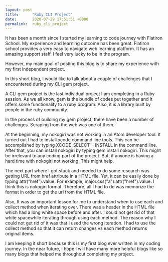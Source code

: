 ```yaml
---
layout: post
title:      "Ruby CLI Project"
date:       2020-07-29 17:51:51 +0000
permalink:  ruby_cli_project
---
```



It has been a month since I started my learning to code journey with Flatiron School. My experience and learning outcome has been great. Flatiron school provides a very easy to navigate web learning platform. It has an amazing support staff. I feel very lucky to be in the program.

However, my main goal of posting this blog is to share my experience with my first independent project.



In this short blog, I would like to talk about a couple of challenges that I encountered during my CLI gem project. 

A CLI gem project is the last individual project I am completing in a Ruby session. As we all know, gem is the bundle of codes put together and it offers some functionality to a ruby program. Also, it is a library built by people in the ruby community. 

In the process of building my gem project, there have been a number of challenges. Scraping from the web was one of them. 

At the beginning, my nokogiri was not working in an Atom developer tool. It turned out I had to install xcode command line tools. This can be accomplished by typing XCODE-SELECT --INSTALL in the command line. After that, you can install nokogiri by typing gem install nokogiri. This might be irrelevant to any coding part of the project. But, if anyone is having a hard time with nokogiri not working. This might help. 

The next part where I got stuck and needed to do some research was getting URL from href attribute in a HTML file. Yet, it can be easily done by typing attr(“href”).value. For example, major.css("a").attr("href").value. I think this is nokogiri format. Therefore, all I had to do was memorize the format in order to get the url from the HTML file. 

Also, It was an important lesson for me to understand when to use each and collect method when iterating over. There was a header in the HTML file which had a long white space before and after. I could not get rid of that white spacewhile iterating through using each method. The reason why I could not get rid of it was that I used the wrong iteration. I had to use the collect method so that it can return changes vs each method returns original items. 



I am keeping it short because this is my first blog ever written in my coding journey. In the near future, I hope I will have many more helpful blogs like so many blogs that helped me throughout completing my project.
